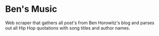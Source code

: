 # Ben's Music

Web scraper that gathers all post's from Ben Horowitz's blog and parses out all Hip Hop quotations with song titles and author names.
